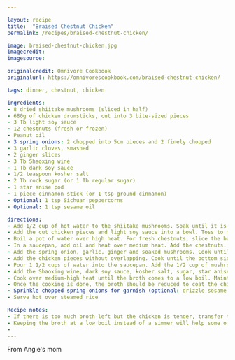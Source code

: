 ```yaml
---

layout: recipe
title:  "Braised Chestnut Chicken"
permalink: /recipes/braised-chestnut-chicken/

image: braised-chestnut-chicken.jpg
imagecredit: 
imagesource: 

originalcredit: Omnivore Cookbook
originalurl: https://omnivorescookbook.com/braised-chestnut-chicken/

tags: dinner, chestnut, chicken

ingredients:
- 8 dried shiitake mushrooms (sliced in half)
- 680g of chicken drumsticks, cut into 3 bite-sized pieces
- 3 Tb light soy sauce
- 12 chestnuts (fresh or frozen)
- Peanut oil
- 3 spring onions: 2 chopped into 5cm pieces and 2 finely chopped
- 3 garlic cloves, smashed
- 2 ginger slices
- 3 Tb Shaoxing wine
- 1 Tb dark soy sauce
- 1/2 teaspoon kosher salt
- 2 Tb rock sugar (or 1 Tb regular sugar)
- 1 star anise pod
- 1 piece cinnamon stick (or 1 tsp ground cinnamon)
- Optional: 1 tsp Sichuan peppercorns
- Optional: 1 tsp sesame oil

directions:
- Add 1/2 cup of hot water to the shiitake mushrooms. Soak until it is soft throughout. Gently rub the mushrooms to remove any debris and squeeze out excess water. Cut them in halves. Reserve the soaking liquid
- Add the cut chicken pieces and light soy sauce into a bowl. Toss to mix well and set aside
- Boil a pot of water over high heat. For fresh chestnuts, slice the bases and boil. When cooked, peel the chestnuts and let it air dry. If using peeled frozen chestnuts, boil according to package instructions
- In a saucepan, add oil and heat over medium heat. Add the chestnuts. Cook, until lightly browned. Transfer to a bowl
- Add the spring onion, garlic, ginger and soaked mushrooms. Cook until lightly browned and transfer them into the bowl with the chestnuts
- Add the chicken pieces without overlapping. Cook until the bottom side is lightly browned, then flip to brown the other side
- Pour 1 1/2 cups of water into the saucepan. Add the 1/2 cup of mushroom soaking liquid but be careful not to add the residual bits
- Add the Shaoxing wine, dark soy sauce, kosher salt, sugar, star anise pod, cinnamon and Sichuan peppercorns. Add the cooked chestnuts with the aromatics. The liquid should cover most of the chicken but if not, add more water
- Cook over medium-high heat until the broth comes to a low boil. Maintain cooking this uncovered for 25 minutes or until the chicken turns very tender
- Once the cooking is done, the broth should be reduced to coat the chicken with a thin layer
- Sprinkle chopped spring onions for garnish (optional: drizzle sesame oil)
- Serve hot over steamed rice

Recipe notes:
- If there is too much broth left but the chicken is tender, transfer the chicken to a serving bowl and keep reducing the broth over high heat until it thickens
- Keeping the broth at a low boil instead of a simmer will help some of the oil/fat to emulsify with the broth, which yields a thick flavourful glaze at the end. If you prefer a thin broth, you will need to simmer the chicken instead
- 
---
```


From Angie's mom

